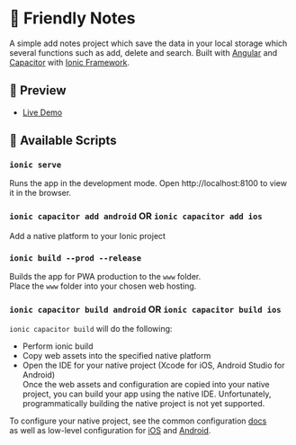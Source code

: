 # 📖  Friendly Notes

A simple add notes project which save the data in your local storage which several functions such as add, delete and search. 
Built with <a href="https://angular.io/">Angular</a> and <a href="https://capacitorjs.com/docs/getting-started/with-ionic">Capacitor</a> with <a href="https://ionicframework.com/">Ionic Framework</a>.

## 🚀 Preview

* <a href="https://friendly-notes.web.app/" target="_blank">Live Demo</a>

## 🚀 Available Scripts

### `ionic serve`

Runs the app in the development mode.
Open http://localhost:8100 to view it in the browser.

### `ionic capacitor add android` OR `ionic capacitor add ios`

Add a native platform to your Ionic project

### `ionic build --prod --release`

Builds the app for PWA production to the `www` folder. <br />
Place the `www` folder into your chosen web hosting.

### `ionic capacitor build android` OR `ionic capacitor build ios`

`ionic capacitor build` will do the following:

* Perform ionic build
* Copy web assets into the specified native platform
* Open the IDE for your native project (Xcode for iOS, Android Studio for Android) <br />
Once the web assets and configuration are copied into your native project, you can build your app using the native IDE. Unfortunately, programmatically building the native project is not yet supported.

To configure your native project, see the common configuration <a href="https://capacitorjs.com/docs/basics/configuring-your-app?_gl=1*1nzk8tu*_ga*MTYzMDg2MjAwMC4xNjM1MjY3MjU4*_ga_REH9TJF6KF*MTYzNTI2NzI1OC4xLjEuMTYzNTI2ODIxMC4w">docs</a>\
as well as low-level configuration for <a href="https://capacitorjs.com/docs/ios/configuration?_gl=1*igiw2g*_ga*MTYzMDg2MjAwMC4xNjM1MjY3MjU4*_ga_REH9TJF6KF*MTYzNTI2NzI1OC4xLjEuMTYzNTI2ODIxMC4w">iOS</a> 
and <a href="https://capacitorjs.com/docs/android/configuration?_gl=1*2ifnt*_ga*MTYzMDg2MjAwMC4xNjM1MjY3MjU4*_ga_REH9TJF6KF*MTYzNTI2NzI1OC4xLjEuMTYzNTI2ODQ0OS4w">Android</a>.
